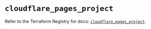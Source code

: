 # `cloudflare_pages_project`

Refer to the Terraform Registry for docs: [`cloudflare_pages_project`](https://registry.terraform.io/providers/cloudflare/cloudflare/5.7.0/docs/resources/pages_project).
